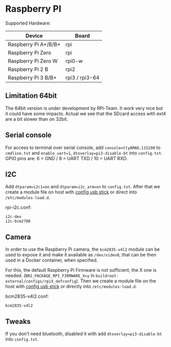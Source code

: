 # Raspberry PI

Supported Hardware:

| Device | Board |
|--------|-----------|
| Raspberry Pi A+/B/B+| rpi |
| Raspberry Pi Zero | rpi |
| Raspberry Pi Zero W | rpi0-w |
| Raspberry Pi 2 B | rpi2 |
| Raspberry Pi 3 B/B+ | rpi3 / rpi3-64 |

## Limitation 64bit

The 64bit version is under development by RPi-Team. It work very nice but it could have some impacts. Actual we see that the SDcard access with ext4 are a bit slower than on 32bit.

## Serial console

For access to terminal over serial console, add `console=ttyAMA0,115200` to `cmdline.txt` and `enable_uart=1`, `dtoverlay=pi3-disable-bt` into `config.txt`. GPIO pins are: 6 = GND / 8 = UART TXD / 10 = UART RXD.

## I2C

Add `dtparam=i2c1=on` and `dtparam=i2c_arm=on` to `config.txt`. After that we create a module file on host with [config usb stick][config] or direct into `/etc/modules-load.d`.

rpi-i2c.conf:
```
i2c-dev
i2c-bcm2708
```

## Camera

In order to use the Raspberry Pi camera, the `bcm2835-v4l2` module can be used to expose it and make it available as `/dev/video0`, that can be then used in a Docker container, when specified.

For this, the default Raspberry Pi Firmware is not sufficient, the X one is needed. (`BR2_PACKAGE_RPI_FIRMWARE_X=y` in `buildroot-external/configs/rpiX_defconfig`). Then we create a module file on the host with [config usb stick][config] or directly into `/etc/modules-load.d`.

bcm2835-v4l2.conf:
```
bcm2835-v4l2
```

## Tweaks

If you don't need bluetooth, disabled it with add `dtoverlay=pi3-disable-bt` into `config.txt`.

[config]: ../configuration.md#automatic
